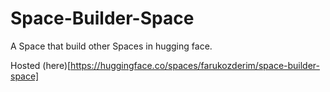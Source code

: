 # Space-Builder-Space

A Space that build other Spaces in hugging face.

Hosted (here)[https://huggingface.co/spaces/farukozderim/space-builder-space]
